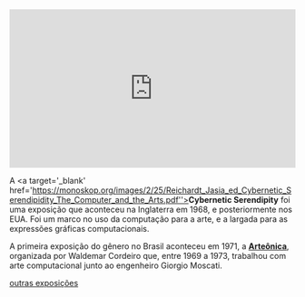 <iframe width="100%" height="280" src="https://www.youtube.com/embed/5mH9DysESqo" frameborder=0></iframe>

A <a target='_blank' href='https://monoskop.org/images/2/25/Reichardt_Jasia_ed_Cybernetic_Serendipidity_The_Computer_and_the_Arts.pdf''><b>Cybernetic Serendipity</b></a> foi uma exposição que aconteceu na Inglaterra em 1968, e posteriormente nos EUA. Foi um marco no uso da computação para a arte, e a largada para as expressões gráficas computacionais. 

A primeira exposição do gênero no Brasil aconteceu em 1971, a <a target='_blank' href='https://www.waldemarcordeiro.com/arteonica'><b>Arteônica</b></a>, organizada por Waldemar Cordeiro que, entre  1969 a 1973, trabalhou com arte computacional junto ao engenheiro Giorgio Moscati.

<a href='https://dam.org/museum/exhibitions_ui/timelines/events/' target="_blank">outras exposições</a>

